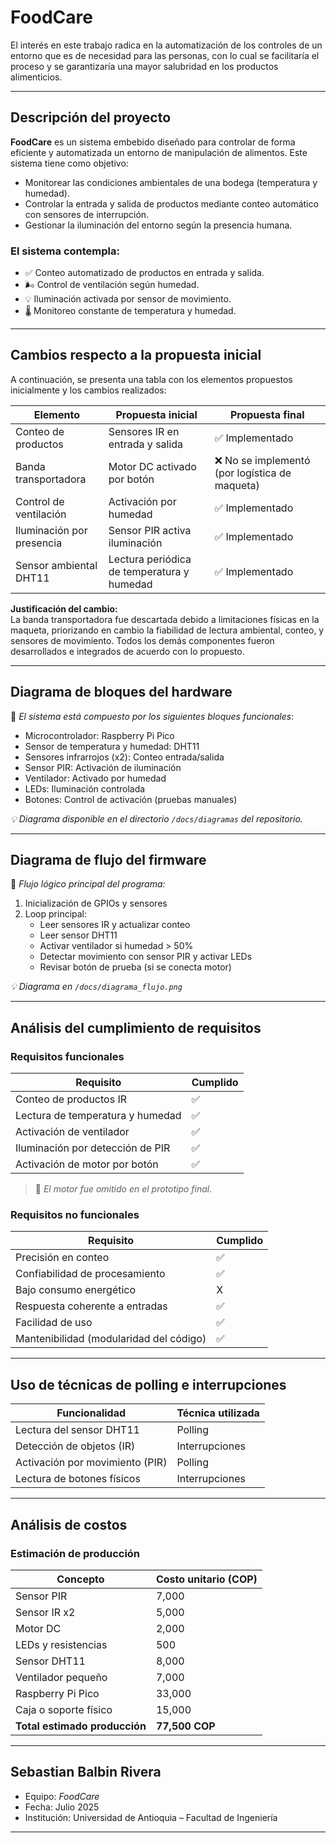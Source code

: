 # FoodCare

El interés en este trabajo radica en la automatización de los controles de un entorno que es de necesidad para las personas, con lo cual se facilitaría el proceso y se garantizaría una mayor salubridad en los productos alimenticios.

---

## Descripción del proyecto

**FoodCare** es un sistema embebido diseñado para controlar de forma eficiente y automatizada un entorno de manipulación de alimentos. Este sistema tiene como objetivo:

- Monitorear las condiciones ambientales de una bodega (temperatura y humedad).
- Controlar la entrada y salida de productos mediante conteo automático con sensores de interrupción.
- Gestionar la iluminación del entorno según la presencia humana.

### El sistema contempla:

- ✅ Conteo automatizado de productos en entrada y salida.  
- 🌬️ Control de ventilación según humedad.  
- 💡 Iluminación activada por sensor de movimiento.  
- 🌡️ Monitoreo constante de temperatura y humedad.

---

## Cambios respecto a la propuesta inicial

A continuación, se presenta una tabla con los elementos propuestos inicialmente y los cambios realizados:

| Elemento                         | Propuesta inicial                            | Propuesta final                                |
|----------------------------------|-----------------------------------------------|-------------------------------------------------|
| Conteo de productos              | Sensores IR en entrada y salida              | ✅ Implementado                                 |
| Banda transportadora             | Motor DC activado por botón                  | ❌ No se implementó (por logística de maqueta)  |
| Control de ventilación           | Activación por humedad                       | ✅ Implementado                                 |
| Iluminación por presencia        | Sensor PIR activa iluminación                | ✅ Implementado                                 |
| Sensor ambiental DHT11          | Lectura periódica de temperatura y humedad   | ✅ Implementado                                 |

**Justificación del cambio:**  
La banda transportadora fue descartada debido a limitaciones físicas en la maqueta, priorizando en cambio la fiabilidad de lectura ambiental, conteo, y sensores de movimiento. Todos los demás componentes fueron desarrollados e integrados de acuerdo con lo propuesto.

---

## Diagrama de bloques del hardware

📌 *El sistema está compuesto por los siguientes bloques funcionales*:

- Microcontrolador: Raspberry Pi Pico  
- Sensor de temperatura y humedad: DHT11  
- Sensores infrarrojos (x2): Conteo entrada/salida  
- Sensor PIR: Activación de iluminación  
- Ventilador: Activado por humedad  
- LEDs: Iluminación controlada  
- Botones: Control de activación (pruebas manuales)  

*💡 Diagrama disponible en el directorio `/docs/diagramas` del repositorio.*

---

## Diagrama de flujo del firmware

📌 *Flujo lógico principal del programa:*

1. Inicialización de GPIOs y sensores  
2. Loop principal:
   - Leer sensores IR y actualizar conteo  
   - Leer sensor DHT11  
   - Activar ventilador si humedad > 50%  
   - Detectar movimiento con sensor PIR y activar LEDs  
   - Revisar botón de prueba (si se conecta motor)  

*💡 Diagrama en `/docs/diagrama_flujo.png`*

---

## Análisis del cumplimiento de requisitos

### Requisitos funcionales

| Requisito                            | Cumplido |
|--------------------------------------|----------|
| Conteo de productos IR               | ✅        |
| Lectura de temperatura y humedad     | ✅        |
| Activación de ventilador             | ✅        |
| Iluminación por detección de PIR     | ✅        |
| Activación de motor por botón        | ✅        |

> 🔧 *El motor fue omitido en el prototipo final.*

### Requisitos no funcionales

| Requisito                            | Cumplido |
|--------------------------------------|----------|
| Precisión en conteo                  | ✅        |
| Confiabilidad de procesamiento       | ✅        |
| Bajo consumo energético              |  X       |
| Respuesta coherente a entradas       | ✅        |
| Facilidad de uso                     | ✅        |
| Mantenibilidad (modularidad del código) | ✅    |

---

## Uso de técnicas de polling e interrupciones

| Funcionalidad                       | Técnica utilizada |
|------------------------------------|-------------------|
| Lectura del sensor DHT11           | Polling           |
| Detección de objetos (IR)          | Interrupciones    |
| Activación por movimiento (PIR)    | Polling           |
| Lectura de botones físicos         | Interrupciones    |

---

## Análisis de costos

### Estimación de producción

| Concepto                            | Costo unitario (COP) |
|-------------------------------------|-----------------------|
| Sensor PIR                          | 7,000                 |
| Sensor IR x2                        | 5,000                 |
| Motor DC                            | 2,000                 |
| LEDs y resistencias                 | 500                   |
| Sensor DHT11                        | 8,000                 |
| Ventilador pequeño                  | 7,000                 |
| Raspberry Pi Pico                   | 33,000                |
| Caja o soporte físico               | 15,000                |
| **Total estimado producción**       | **77,500 COP**        |

---

## Sebastian Balbin Rivera

- Equipo: *FoodCare*
- Fecha: Julio 2025
- Institución: Universidad de Antioquia – Facultad de Ingeniería

---


